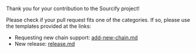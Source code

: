 Thank you for your contribution to the Sourcify project!

Please check if your pull request fits one of the categories. If so, please use the templates provided at the links:

- Requesting new chain support: [add-new-chain.md](https://github.com/ethereum/sourcify/compare/sourcify:staging...?template=add-new-chain.md&title=Add+New+Chain+%3CchainId%3E)
- New release: [release.md](https://github.com/ethereum/sourcify/compare/master...staging?template=release.md&title=Release+%3Cversion%3E)
